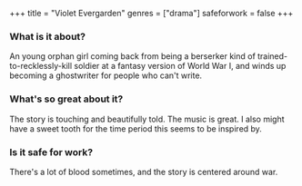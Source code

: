 +++
title = "Violet Evergarden"
genres = ["drama"]
safeforwork = false
+++

### What is it about?

An young orphan girl coming back from being a berserker kind of trained-to-recklessly-kill soldier at a fantasy version of World War I, and winds up becoming a ghostwriter for people who can't write.

### What's so great about it?

The story is touching and beautifully told. The music is great. I also might have a sweet tooth for the time period this seems to be inspired by.

### Is it safe for work?

There's a lot of blood sometimes, and the story is centered around war.
